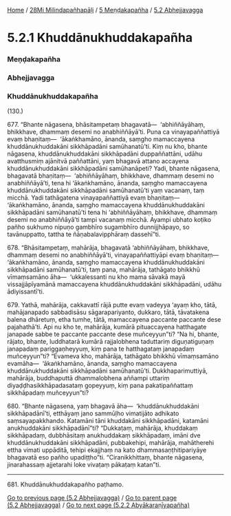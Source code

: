 
[Home](/) / [28Mi Milindapañhapāḷi](/tipitaka/28Mi.md) / [5 Meṇḍakapañha](/tipitaka/28Mi/5.md) / [5.2 Abhejjavagga](/tipitaka/28Mi/5/5.2.md)

# 5.2.1 Khuddānukhuddakapañha

### Meṇḍakapañha

### Abhejjavagga

### Khuddānukhuddakapañha

(130.)

677\. “Bhante nāgasena, bhāsitampetaṃ bhagavatā—  ‘abhiññāyāhaṃ, bhikkhave, dhammaṃ desemi no anabhiññāyā’ti. Puna ca vinayapaññattiyā evaṃ bhaṇitaṃ—  ‘ākaṅkhamāno, ānanda, saṃgho mamaccayena khuddānukhuddakāni sikkhāpadāni samūhanatū’ti. Kiṃ nu kho, bhante nāgasena, khuddānukhuddakāni sikkhāpadāni duppaññattāni, udāhu avatthusmiṃ ajānitvā paññattāni, yaṃ bhagavā attano accayena khuddānukhuddakāni sikkhāpadāni samūhanāpeti? Yadi, bhante nāgasena, bhagavatā bhaṇitaṃ—  ‘abhiññāyāhaṃ, bhikkhave, dhammaṃ desemi no anabhiññāyā’ti, tena hi ‘ākaṅkhamāno, ānanda, saṃgho mamaccayena khuddānukhuddakāni sikkhāpadāni samūhanatū’ti yaṃ vacanaṃ, taṃ micchā. Yadi tathāgatena vinayapaññattiyā evaṃ bhaṇitaṃ—  ‘ākaṅkhamāno, ānanda, saṃgho mamaccayena khuddānukhuddakāni sikkhāpadāni samūhanatū’ti tena hi ‘abhiññāyāhaṃ, bhikkhave, dhammaṃ desemi no anabhiññāyā’ti tampi vacanaṃ micchā. Ayampi ubhato koṭiko pañho sukhumo nipuṇo gambhīro sugambhīro dunnijjhāpayo, so tavānuppatto, tattha te ñāṇabalavipphāraṃ dassehī”ti.

678\. “Bhāsitampetaṃ, mahārāja, bhagavatā ‘abhiññāyāhaṃ, bhikkhave, dhammaṃ desemi no anabhiññāyā’ti, vinayapaññattiyāpi evaṃ bhaṇitaṃ—  ‘ākaṅkhamāno, ānanda, saṃgho mamaccayena khuddānukhuddakāni sikkhāpadāni samūhanatū’ti, taṃ pana, mahārāja, tathāgato bhikkhū vīmaṃsamāno āha—  ‘ukkalessanti nu kho mama sāvakā mayā vissajjāpīyamānā mamaccayena khuddānukhuddakāni sikkhāpadāni, udāhu ādiyissantī’ti.

679\. Yathā, mahārāja, cakkavattī rājā putte evaṃ vadeyya ‘ayaṃ kho, tātā, mahājanapado sabbadisāsu sāgarapariyanto, dukkaro, tātā, tāvatakena balena dhāretuṃ, etha tumhe, tātā, mamaccayena paccante paccante dese pajahathā’ti. Api nu kho te, mahārāja, kumārā pituaccayena hatthagate janapade sabbe te paccante paccante dese muñceyyun”ti? “Na hi, bhante, rājato, bhante, luddhatarā kumārā rajjalobhena taduttariṃ diguṇatiguṇaṃ janapadaṃ pariggaṇheyyuṃ, kiṃ pana te hatthagataṃ janapadaṃ muñceyyun”ti? “Evameva kho, mahārāja, tathāgato bhikkhū vīmaṃsamāno evamāha—  ‘ākaṅkhamāno, ānanda, saṃgho mamaccayena khuddānukhuddakāni sikkhāpadāni samūhanatū’ti. Dukkhaparimuttiyā, mahārāja, buddhaputtā dhammalobhena aññampi uttariṃ diyaḍḍhasikkhāpadasataṃ gopeyyuṃ, kiṃ pana pakatipaññattaṃ sikkhāpadaṃ muñceyyun”ti?

680\. “Bhante nāgasena, yaṃ bhagavā āha—  ‘khuddānukhuddakāni sikkhāpadānī’ti, etthāyaṃ jano sammūḷho vimatijāto adhikato saṃsayapakkhando. Katamāni tāni khuddakāni sikkhāpadāni, katamāni anukhuddakāni sikkhāpadānī”ti? “Dukkaṭaṃ, mahārāja, khuddakaṃ sikkhāpadaṃ, dubbhāsitaṃ anukhuddakaṃ sikkhāpadaṃ, imāni dve khuddānukhuddakāni sikkhāpadāni, pubbakehipi, mahārāja, mahātherehi ettha vimati uppāditā, tehipi ekajjhaṃ na kato dhammasaṇṭhitipariyāye bhagavatā eso pañho upadiṭṭho”ti. “Ciranikkhittaṃ, bhante nāgasena, jinarahassaṃ ajjetarahi loke vivaṭaṃ pākaṭaṃ katan”ti.

---

681\. Khuddānukhuddakapañho paṭhamo.



[Go to previous page (5.2 Abhejjavagga)](/tipitaka/28Mi/5/5.2.md) / [Go to parent page (5.2 Abhejjavagga)](/tipitaka/28Mi/5/5.2.md) / [Go to next page (5.2.2 Abyākaraṇīyapañha)](/tipitaka/28Mi/5/5.2/5.2.2.md)


